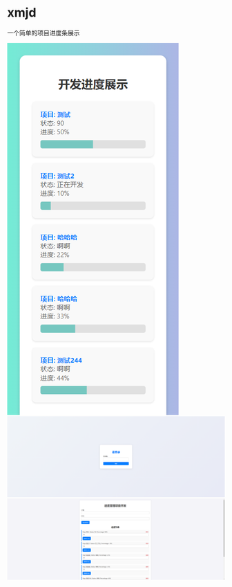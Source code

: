 # xmjd
一个简单的项目进度条展示

![效果图](https://github.com/colorXi/xmjd/blob/main/%E6%95%88%E6%9E%9C%E5%9B%BE.png?raw=true)
![安全漏洞123](https://github.com/colorXi/xmjd/blob/main/%E5%AE%89%E5%85%A8%E7%A0%81123.png?raw=true)
![后台](https://github.com/colorXi/xmjd/blob/main/%E5%90%8E%E5%8F%B0.png?raw=true)

